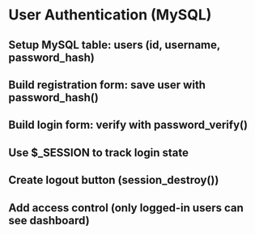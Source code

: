 # User Authentication (MySQL)

## Setup MySQL table: users (id, username, password_hash)

## Build registration form: save user with password_hash()

## Build login form: verify with password_verify()

## Use $_SESSION to track login state

## Create logout button (session_destroy())

## Add access control (only logged-in users can see dashboard)
